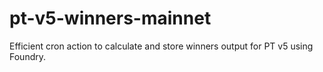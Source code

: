 # pt-v5-winners-mainnet

Efficient cron action to calculate and store winners output for PT v5 using Foundry.
